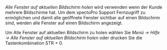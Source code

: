 *Alle Fenster auf aktuellen Bildschirm holen* wird verwenden wenn der Kunde mehrere Bildschirme hat. 
Um dem xpectoPro Support Fernzugriff zu ermöglichen und damit alle geöffnete Fenster sichtbar auf einen Bildschirm sind, werden alle Fenster auf einen Bildschirm angezeigt. 

Um Alle Fenster auf aktuellen Bildschirm zu holen wählen Sie *Menü → Hilfe → Alle Fenster auf aktuellen Bildschirm holen* oder drucken Sie die Tastenkombination  STR + 0.